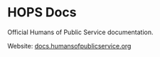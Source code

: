# HOPS Docs

Official Humans of Public Service documentation.

Website: [docs.humansofpublicservice.org](https://docs.humansofpublicservice.org)